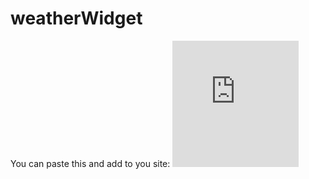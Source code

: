 # weatherWidget

You can paste this and add to you site:
     <iframe src="https://vladgpine.github.io/weatherWidget/" frameborder="0" width="202" height="202"></iframe>
